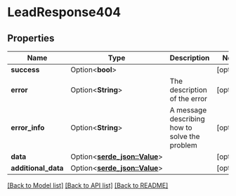 # LeadResponse404

## Properties

Name | Type | Description | Notes
------------ | ------------- | ------------- | -------------
**success** | Option<**bool**> |  | [optional]
**error** | Option<**String**> | The description of the error | [optional]
**error_info** | Option<**String**> | A message describing how to solve the problem | [optional]
**data** | Option<[**serde_json::Value**](.md)> |  | [optional]
**additional_data** | Option<[**serde_json::Value**](.md)> |  | [optional]

[[Back to Model list]](../README.md#documentation-for-models) [[Back to API list]](../README.md#documentation-for-api-endpoints) [[Back to README]](../README.md)


